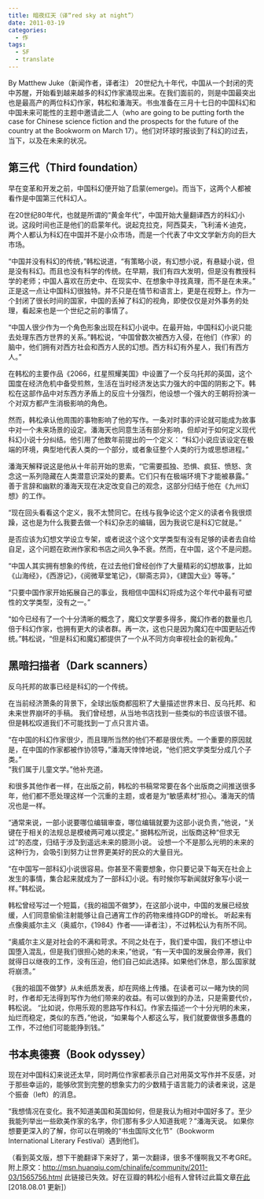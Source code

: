 ```yaml
---
title: 暗夜红天（译“red sky at night”）
date: 2011-03-19
categories:
  - 作
tags:
  - SF
  - translate
---
```


By Matthew Juke（新闻作者，译者注） 20世纪九十年代，中国从一个封闭的壳中苏醒，开始看到越来越多的科幻作家涌现出来。在我们面前的，则是中国最突出也是最高产的两位科幻作家，韩松和潘海天。书虫准备在三月十七日的中国科幻和中国未来可能性的主题中邀请此二人（who are going to be putting forth the case for Chinese science fiction and the prospects for the future of the country at the Bookworm on March 17）。他们对环球时报谈到了科幻的过去，当下，以及在未来的状况。

## 第三代（Third foundation）

早在变革和开发之前，中国科幻便开始了启蒙(emerge)。而当下，这两个人都被看作是中国第三代科幻人。 

在20世纪80年代，也就是所谓的“黄金年代”，中国开始大量翻译西方的科幻小说。这段时间也正是他们的启蒙年代。说起克拉克，阿西莫夫，飞利浦·K·迪克，两个人都认为科幻在中国并不是小众市场，而是一个代表了中文文学新方向的巨大市场。 

“中国并没有科幻的传统，”韩松说道，“有策略小说，有幻想小说，有悬疑小说，但是没有科幻。而且也没有科学的传统。在早期，我们有四大发明，但是没有教授科学的老师；中国人喜欢在历史中、在现实中、在想象中寻找真理，而不是在未来。” 正是这一点让中国科幻很独特。并不只是在情节和语言上，更是在视野上。作为一个封闭了很长时间的国家，中国的丢掉了科幻的视角，即使仅仅是对外事务的处理，看起来也是一个世纪之前的事情了。 

“中国人很少作为一个角色形象出现在科幻小说中。在最开始，中国科幻小说只能去处理东西方世界的关系。”韩松说，“中国曾数次被西方入侵，在他们（作家）的脑中，他们拥有对西方社会和西方人民的幻想。西方科幻有外星人，我们有西方人。” 

在韩松的主要作品《2066，红星照耀美国》中设置了一个反乌托邦的英国，这个国度在经济危机中备受煎熬，生活在当时经济发达实力强大的中国的阴影之下。韩松在这部作品中对东西方矛盾上的反应十分强烈，他设想一个强大的王朝将扮演一个对双方都产生消极影响的角色。 

然而，韩松承认他周围的事物影响了他的写作。一条对时事的评论就可能成为故事中对一个未来场景的设定。潘海天也同意生活有部分影响，但却对于如何定义现代科幻小说十分纠结。他引用了他数年前提出的一个定义： “科幻小说应该设定在极端的环境，典型地代表人类的一个部分，或者象征整个人类的行为或思想进程。”

潘海天解释说这是他从十年前开始的思索，“它需要孤独、恐惧、疯狂、愤怒、贪念这一系列隐藏在人类潜意识深处的要素。它们只有在极端环境下才能被暴露。” 善于言辞和幽默的潘海天现在决定改变自己的观念，这部分归结于他在《九州幻想》的工作。 

“现在回头看看这个定义，我不太赞同它。在线与我争论这个定义的读者令我很烦躁，这也是为什么我要去做一个科幻杂志的编辑，因为我说它是科幻它就是。” 

是否应该为幻想文学设立专架，或者说这个这个文学类型有没有足够的读者去自给自足，这个问题在欧洲作家和书店之间久争不衰。然而，在中国，这个不是问题。

“中国人其实拥有想象的传统，在过去他们曾经创作了大量精彩的幻想故事，比如《山海经》，《西游记》，《阅微草堂笔记》，《聊斋志异》，《建国大业》等等。”

“只要中国作家开始拓展自己的事业，我相信中国科幻将成为这个年代中最有可塑性的文学类型，没有之一。” 

“如今已经有了一个十分清晰的概念了，魔幻文学要多得多，魔幻作者的数量也几倍于科幻作家，也拥有更大的读者群。再一次，这也只是因为魔幻在中国更贴近传统。”韩松说，“但是科幻和魔幻都提供了一个从不同方向审视社会的新视角。”

## 黑暗扫描者（Dark scanners）

反乌托邦的故事已经是科幻的一个传统。

在当前经济萧条的背景下，全球出版商都囤积了大量描述世界末日、反乌托邦、和未来世界崩坏的手稿。 我们曾经想，从当地书店找到一些类似的书应该很不错。但是韩松叹道我们不可能找到一丁点只言片语。 

“在中国的科幻作家很少，而且理所当然的他们不都是很优秀。一个重要的原因就是，在中国的作家都被作协领导，”潘海天悻悻地说，“他们把文学类型分成几个子类。”  
“我们属于儿童文学。”他补充道。

和很多其他作者一样，在出版之前，韩松的书稿常常要在各个出版商之间推送很多年，他们都不愿处理这样一个沉重的主题，或者是为“敏感素材”担心。潘海天的情况也是一样。

“通常来说，一部小说要哪位编辑审查，哪位编辑就要为这部小说负责，”他说，“关键在于相关的法规总是模棱两可难以摸定。” 据韩松所说，出版商这种“但求无过”的态度，归结于涉及到遥远未来的臆测小说。  设想一个不是那么光明的未来的这种行为，会吸引到努力让世界更美好的民众的大量目光。 

“在中国写一部科幻小说很容易。你甚至不需要想象，你只要记录下每天在社会上发生的事情，集合起来就成为了一部科幻小说。有时候你写新闻就好象写小说一样。”韩松说。

韩松曾经写过一个短篇，《我的祖国不做梦》，在这部小说中，中国的发展已经放缓，人们同意偷偷注射能够让自己通宵工作的药物来维持GDP的增长。 听起来有点像奥威尔主义（奥威尔，《1984》作者——译者注），不过韩松认为有所不同。 

“奥威尔主义是对社会的不满和苛求。不同之处在于，我们爱中国，我们不想让中国堕入混乱，但是我们很担心她的未来，”他说，“有一天中国的发展会停滞，我们就得日以继夜的工作，没有压迫，他们自己如此选择。如果他们休息，那么国家就将崩溃。” 

《我的祖国不做梦》从未纸质发表，却在网络上传播。在读者可以一睹为快的同时，作者却无法得到写作为他们带来的收益。有可以做到的办法，只是需要代价，韩松说。 “比如说，你用乐观的思路写作科幻。作家去描述一个十分光明的未来，灿烂而稳定，类似的东西，”他说，“如果每个人都这么写，我们就要做很多愚蠢的工作，不过他们可能能挣到钱。”


## 书本奥德赛（Book odyssey）

现在对中国科幻来说还太早，同时两位作家都表示自己对用英文写作并不反感，对于那些幸运的，能够欣赏到完整的想象实力的少数精于语言能力的读者来说，这是个振奋（left）的消息。 

“我想情况在变化。我不知道美国和英国如何，但是我认为相对中国好多了。至少我能列举出一些欧美作家的名字，你们那有多少人知道我呢？”潘海天说。 如果你想要更深入的了解，你可以在明晚的“书虫国际文化节”（Bookworm International Literary Festival）遇到他们。

（看到英文版，想下干脆翻译下来好了，第一次翻译，很多不懂啊我又不考GRE。附上原文：http://msn.huanqiu.com/chinalife/community/2011-03/1565756.html 此链接已失效。好在豆瓣的韩松小组有人曾转过此篇文章[在此](https://www.douban.com/group/topic/18365236/) \[2018.08.01 更新\]）
